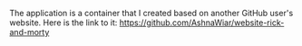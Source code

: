 The application is a container that I created based on another GitHub user's website. Here is the link to it:
https://github.com/AshnaWiar/website-rick-and-morty
